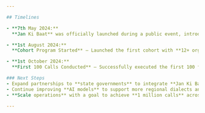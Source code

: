 ```yaml
---

## Timelines

- **7th May 2024:**  
  **Jan Ki Baat** was officially launched during a public event, introducing the platform as a revolutionary way to gather feedback at scale using AI-powered voice bots.

- **1st August 2024:**  
  **Cohort Program Started** – Launched the first cohort with **12+ organizations** onboard to test large-scale feedback collection and refine the platform.

- **1st October 2024:**  
  **First 100 Calls Conducted** – Successfully executed the first 100 feedback calls across multiple organizations to gather real-time insights and validate use cases.

### Next Steps
- Expand partnerships to **state governments** to integrate **Jan Ki Baat** into public service delivery and make it accessible at scale.
- Continue improving **AI models** to support more regional dialects and enhance user experience.
- **Scale operations** with a goal to achieve **1 million calls** across multiple sectors and languages, ensuring public voices are heard nationwide.

---
```



